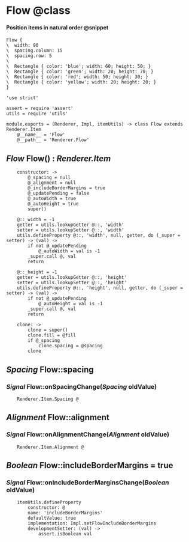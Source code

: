 Flow @class
====

#### Position items in natural order @snippet

```style
Flow {
\  width: 90
\  spacing.column: 15
\  spacing.row: 5
\
\  Rectangle { color: 'blue'; width: 60; height: 50; }
\  Rectangle { color: 'green'; width: 20; height: 70; }
\  Rectangle { color: 'red'; width: 50; height: 30; }
\  Rectangle { color: 'yellow'; width: 20; height: 20; }
}
```

	'use strict'

	assert = require 'assert'
	utils = require 'utils'

	module.exports = (Renderer, Impl, itemUtils) -> class Flow extends Renderer.Item
		@__name__ = 'Flow'
		@__path__ = 'Renderer.Flow'

*Flow* Flow() : *Renderer.Item*
-------------------------------

		constructor: ->
			@_spacing = null
			@_alignment = null
			@_includeBorderMargins = true
			@_updatePending = false
			@_autoWidth = true
			@_autoHeight = true
			super()

		@::_width = -1
		getter = utils.lookupGetter @::, 'width'
		setter = utils.lookupSetter @::, 'width'
		utils.defineProperty @::, 'width', null, getter, do (_super = setter) -> (val) ->
			if not @_updatePending
				@_autoWidth = val is -1
			_super.call @, val
			return

		@::_height = -1
		getter = utils.lookupGetter @::, 'height'
		setter = utils.lookupSetter @::, 'height'
		utils.defineProperty @::, 'height', null, getter, do (_super = setter) -> (val) ->
			if not @_updatePending
				@_autoHeight = val is -1
			_super.call @, val
			return

		clone: ->
			clone = super()
			clone.fill = @fill
			if @_spacing
				clone.spacing = @spacing
			clone

*Spacing* Flow::spacing
-----------------------

### *Signal* Flow::onSpacingChange(*Spacing* oldValue)

		Renderer.Item.Spacing @

*Alignment* Flow::alignment
---------------------------

### *Signal* Flow::onAlignmentChange(*Alignment* oldValue)

		Renderer.Item.Alignment @

*Boolean* Flow::includeBorderMargins = true
-------------------------------------------

### *Signal* Flow::onIncludeBorderMarginsChange(*Boolean* oldValue)

		itemUtils.defineProperty
			constructor: @
			name: 'includeBorderMargins'
			defaultValue: true
			implementation: Impl.setFlowIncludeBorderMargins
			developmentSetter: (val) ->
				assert.isBoolean val
